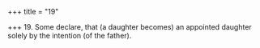 +++
title = "19"

+++
19. Some declare, that (a daughter becomes) an appointed daughter solely by the intention (of the father).
